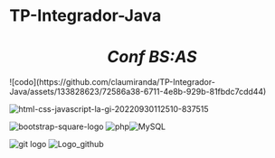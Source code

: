 # TP-Integrador-Java
<h1 align="center"><em> Conf BS:AS </em></h1>
![codo](https://github.com/claumiranda/TP-Integrador-Java/assets/133828623/72586a38-6711-4e8b-929b-81fbdc7cdd44)

![html-css-javascript-la-gi-20220930112510-837515](https://github.com/claumiranda/TP-Integrador-Java/assets/133828623/c5e62af4-f70a-4878-9b9c-70d82edba8e1)

![bootstrap-square-logo](https://github.com/claumiranda/TP-Integrador-Java/assets/133828623/1e1a1804-85f0-404b-8ef9-a12dd85269d4)
![php](https://github.com/claumiranda/TP-Integrador-Java/assets/133828623/c581f8fb-3dc9-4de0-b224-979dc1e80af4)![MySQL](https://github.com/claumiranda/TP-Integrador-Java/assets/133828623/baddc5f3-d634-4c52-8977-b6b1fdc4a8ad)

![git logo](https://github.com/claumiranda/TP-Integrador-Java/assets/133828623/47b4d631-b62d-4733-911b-e1ccfcc1d32e)
![Logo_github](https://github.com/claumiranda/TP-Integrador-Java/assets/133828623/3aa1cbd1-813e-4a33-a0f4-9f47e757c7de)


